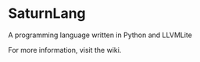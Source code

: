 # SaturnLang
 A programming language written in Python and LLVMLite

 For more information, visit the wiki.
